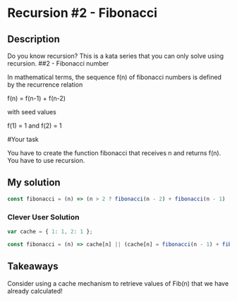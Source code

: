 # Recursion #2 - Fibonacci

## Description

Do you know recursion?
This is a kata series that you can only solve using recursion.
##2 - Fibonacci number

In mathematical terms, the sequence f(n) of fibonacci numbers is defined by the recurrence relation

f(n) = f(n-1) + f(n-2)

with seed values

f(1) = 1 and f(2) = 1

#Your task

You have to create the function fibonacci that receives n and returns f(n). You have to use recursion.

## My solution

```js
const fibonacci = (n) => (n > 2 ? fibonacci(n - 2) + fibonacci(n - 1) : 1);
```

### Clever User Solution

```js
var cache = { 1: 1, 2: 1 };

const fibonacci = (n) => cache[n] || (cache[n] = fibonacci(n - 1) + fibonacci(n - 2));
```

## Takeaways

Consider using a cache mechanism to retrieve values of Fib(n) that we have already calculated!
